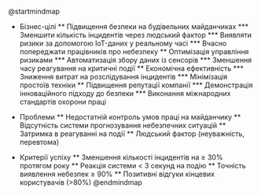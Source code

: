  
@startmindmap
* Бізнес-цілі
** Підвищення безпеки на будівельних майданчиках
*** Зменшити кількість інцидентів через людський фактор
*** Виявляти ризики за допомогою IoT-даних у реальному часі
*** Вчасно попереджати працівників про небезпеку
** Оптимізація управління ризиками
*** Автоматизація збору даних із сенсорів
*** Зменшення часу реагування на критичні події
** Економічна ефективність
*** Зниження витрат на розслідування інцидентів
*** Мінімізація простоїв техніки
** Підвищення репутації компанії
*** Демонстрація інноваційного підходу до безпеки
*** Виконання міжнародних стандартів охорони праці

* Проблеми
** Недостатній контроль умов праці на майданчику
** Відсутність системи прогнозування небезпечних ситуацій
** Затримка в реагуванні на події
** Людський фактор (неуважність, перевтома)

* Критерії успіху
** Зменшення кількості інцидентів на ≥ 30% протягом року
** Реакція системи < 3 секунд на подію
** Точність виявлення небезпек ≥ 90%
** Позитивні відгуки кінцевих користувачів (>80%)
@endmindmap
